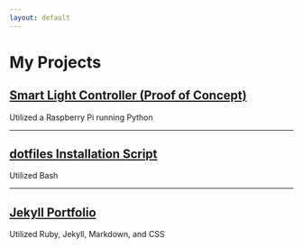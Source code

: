 ```yaml
---
layout: default
---
```


# [](#projects)My Projects

## [Smart Light Controller (Proof of Concept)](smart-light)

Utilized a Raspberry Pi running Python 
* * *

## [dotfiles Installation Script](dotfiles-script)

Utilized Bash
* * *

## [Jekyll Portfolio](jekyll-portfolio)

Utilized Ruby, Jekyll, Markdown, and CSS

